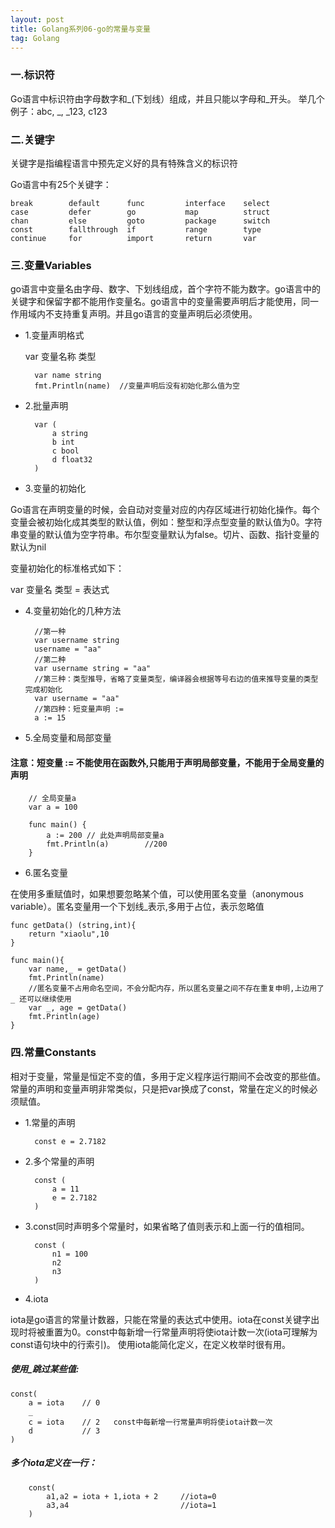 ```yaml
---
layout: post
title: Golang系列06-go的常量与变量
tag: Golang
---
```


### 一.标识符
Go语言中标识符由字母数字和_(下划线）组成，并且只能以字母和_开头。 举几个例子：abc, _, _123, c123

### 二.关键字
关键字是指编程语言中预先定义好的具有特殊含义的标识符

Go语言中有25个关键字：

    break        default      func         interface    select
    case         defer        go           map          struct
    chan         else         goto         package      switch
    const        fallthrough  if           range        type
    continue     for          import       return       var

### 三.变量Variables
go语言中变量名由字母、数字、下划线组成，首个字符不能为数字。go语言中的关键字和保留字都不能用作变量名。go语言中的变量需要声明后才能使用，同一作用域内不支持重复声明。并且go语言的变量声明后必须使用。

- 1.变量声明格式
  
    var 变量名称 类型

        var name string
        fmt.Println(name)  //变量声明后没有初始化那么值为空

- 2.批量声明

        var (
            a string
            b int
            c bool
            d float32
        )

- 3.变量的初始化

Go语言在声明变量的时候，会自动对变量对应的内存区域进行初始化操作。每个变量会被初始化成其类型的默认值，例如：整型和浮点型变量的默认值为0。字符串变量的默认值为空字符串。布尔型变量默认为false。切片、函数、指针变量的默认为nil

变量初始化的标准格式如下：

var 变量名 类型 = 表达式

- 4.变量初始化的几种方法

        //第一种
        var username string
        username = "aa"
        //第二种
        var username string = "aa"
        //第三种：类型推导，省略了变量类型，编译器会根据等号右边的值来推导变量的类型完成初始化
        var username = "aa"
        //第四种：短变量声明 :=
        a := 15

- 5.全局变量和局部变量

#### 注意：短变量 := 不能使用在函数外,只能用于声明局部变量，不能用于全局变量的声明

        // 全局变量a
        var a = 100

        func main() {
            a := 200 // 此处声明局部变量a
            fmt.Println(a)        //200
        }

- 6.匿名变量

在使用多重赋值时，如果想要忽略某个值，可以使用匿名变量（anonymous variable）。匿名变量用一个下划线_表示,多用于占位，表示忽略值

    func getData() (string,int){
        return "xiaolu",10
    }

    func main(){
        var name,_ = getData()
        fmt.Println(name)
        //匿名变量不占用命名空间，不会分配内存，所以匿名变量之间不存在重复申明,上边用了 _ 还可以继续使用
        var _, age = getData()
        fmt.Println(age)
    }

### 四.常量Constants
相对于变量，常量是恒定不变的值，多用于定义程序运行期间不会改变的那些值。 常量的声明和变量声明非常类似，只是把var换成了const，常量在定义的时候必须赋值。

- 1.常量的声明
  
        const e = 2.7182

- 2.多个常量的声明

        const (
            a = 11
            e = 2.7182
        )

- 3.const同时声明多个常量时，如果省略了值则表示和上面一行的值相同。

        const (
            n1 = 100
            n2
            n3
        )

- 4.iota

iota是go语言的常量计数器，只能在常量的表达式中使用。iota在const关键字出现时将被重置为0。const中每新增一行常量声明将使iota计数一次(iota可理解为const语句块中的行索引)。 使用iota能简化定义，在定义枚举时很有用。

##### 使用_跳过某些值:

    const(
        a = iota    // 0
        _
        c = iota    // 2   const中每新增一行常量声明将使iota计数一次
        d           // 3
    ) 

##### 多个iota定义在一行：

        const(
            a1,a2 = iota + 1,iota + 2     //iota=0
            a3,a4                         //iota=1
        )
